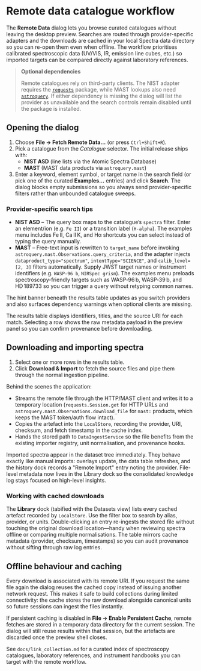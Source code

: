 # Remote data catalogue workflow

The **Remote Data** dialog lets you browse curated catalogues without leaving the
desktop preview. Searches are routed through provider-specific adapters and the
downloads are cached in your local Spectra data directory so you can re-open
them even when offline. The workflow prioritises calibrated spectroscopic data
(UV/VIS, IR, emission line cubes, etc.) so imported targets can be compared
directly against laboratory references.

> **Optional dependencies**
>
> Remote catalogues rely on third-party clients. The NIST adapter requires the
> [`requests`](https://docs.python-requests.org/) package, while MAST lookups
> also need [`astroquery`](https://astroquery.readthedocs.io/). If either
> dependency is missing the dialog will list the provider as unavailable and the
> search controls remain disabled until the package is installed.

## Opening the dialog

1. Choose **File → Fetch Remote Data…** (or press `Ctrl+Shift+R`).
2. Pick a catalogue from the *Catalogue* selector. The initial release ships
   with:
   - **NIST ASD** (line lists via the Atomic Spectra Database)
   - **MAST** (MAST data products via `astroquery.mast`)
3. Enter a keyword, element symbol, or target name in the search field (or pick
   one of the curated **Examples…** entries) and click **Search**. The dialog
   blocks empty submissions so you always send provider-specific filters rather
   than unbounded catalogue sweeps.

### Provider-specific search tips

- **NIST ASD** – The query box maps to the catalogue’s `spectra` filter. Enter
  an element/ion (e.g. `Fe II`) or a transition label (`H-alpha`). The examples
  menu includes Fe II, Ca II K, and Hα shortcuts you can select instead of
  typing the query manually.
- **MAST** – Free-text input is rewritten to `target_name` before invoking
  `astroquery.mast.Observations.query_criteria`, and the adapter injects
  `dataproduct_type="spectrum"`, `intentType="SCIENCE"`, and
  `calib_level=[2, 3]` filters automatically. Supply JWST target names or
  instrument identifiers (e.g. `WASP-96 b`, `NIRSpec grism`). The examples menu
  preloads spectroscopy-friendly targets such as WASP‑96 b, WASP‑39 b, and
  HD 189733 so you can trigger a query without retyping common names.

The hint banner beneath the results table updates as you switch providers and
also surfaces dependency warnings when optional clients are missing.

The results table displays identifiers, titles, and the source URI for each
match. Selecting a row shows the raw metadata payload in the preview panel so
you can confirm provenance before downloading.

## Downloading and importing spectra

1. Select one or more rows in the results table.
2. Click **Download & Import** to fetch the source files and pipe them through
   the normal ingestion pipeline.

Behind the scenes the application:

* Streams the remote file through the HTTP/MAST client and writes it to a
  temporary location (`requests.Session.get` for HTTP URLs and
  `astroquery.mast.Observations.download_file` for `mast:` products, which keeps
  the MAST token/auth flow intact).
* Copies the artefact into the `LocalStore`, recording the provider, URI,
  checksum, and fetch timestamp in the cache index.
* Hands the stored path to `DataIngestService` so the file benefits from the
  existing importer registry, unit normalisation, and provenance hooks.

Imported spectra appear in the dataset tree immediately. They behave exactly
like manual imports: overlays update, the data table refreshes, and the history
dock records a "Remote Import" entry noting the provider. File-level metadata
now lives in the Library dock so the consolidated knowledge log stays focused
on high-level insights.

### Working with cached downloads

The **Library** dock (tabified with the Datasets view) lists every cached
artefact recorded by `LocalStore`. Use the filter box to search by alias,
provider, or units. Double-clicking an entry re-ingests the stored file without
touching the original download location—handy when reviewing spectra offline or
comparing multiple normalisations. The table mirrors cache metadata (provider,
checksum, timestamps) so you can audit provenance without sifting through raw
log entries.

## Offline behaviour and caching

Every download is associated with its remote URI. If you request the same file
again the dialog reuses the cached copy instead of issuing another network
request. This makes it safe to build collections during limited connectivity:
the cache stores the raw download alongside canonical units so future sessions
can ingest the files instantly.

If persistent caching is disabled in **File → Enable Persistent Cache**, remote
fetches are stored in a temporary data directory for the current session. The
dialog will still reuse results within that session, but the artefacts are
discarded once the preview shell closes.

See `docs/link_collection.md` for a curated index of spectroscopy catalogues,
laboratory references, and instrument handbooks you can target with the remote
workflow.
